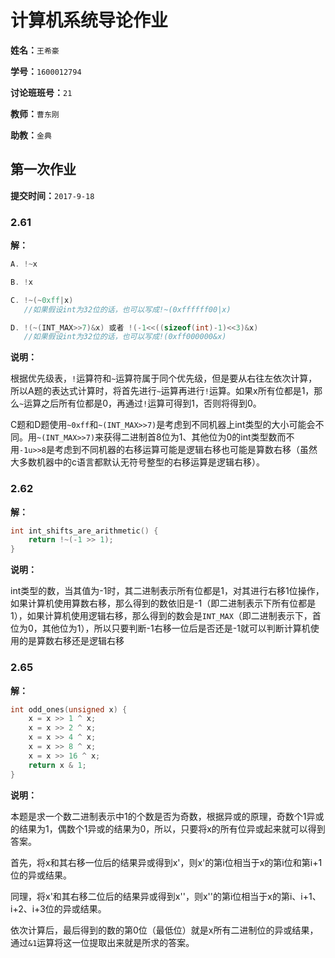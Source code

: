 # 计算机系统导论作业

**姓名：**`王希豪`

**学号：**`1600012794`

**讨论班班号：**`21`

**教师：**`曹东刚`

**助教：**`金典`

## 第一次作业

**提交时间：**`2017-9-18`

### 2.61

**解：**

```c
A. !~x
```

```c
B. !x
```

```c
C. !~(~0xff|x)
   //如果假设int为32位的话，也可以写成!~(0xffffff00|x)
```

```c
D. !(~(INT_MAX>>7)&x) 或者 !(-1<<((sizeof(int)-1)<<3)&x)
   //如果假设int为32位的话，也可以写成!(0xff000000&x)
```

**说明：**

根据优先级表，`!`运算符和`~`运算符属于同个优先级，但是要从右往左依次计算，所以A题的表达式计算时，将首先进行`~`运算再进行`!`运算。如果x所有位都是1，那么`~`运算之后所有位都是0，再通过`!`运算可得到1，否则将得到0。

C题和D题使用`~0xff`和`~(INT_MAX>>7)`是考虑到不同机器上int类型的大小可能会不同。用`~(INT_MAX>>7)`来获得二进制首8位为1、其他位为0的int类型数而不用`-1u>>8`是考虑到不同机器的右移运算可能是逻辑右移也可能是算数右移（虽然大多数机器中的c语言都默认无符号整型的右移运算是逻辑右移）。



### 2.62

**解：**

```c
int int_shifts_are_arithmetic() {
    return !~(-1 >> 1);
}
```

**说明：**

int类型的数，当其值为-1时，其二进制表示所有位都是1，对其进行右移1位操作，如果计算机使用算数右移，那么得到的数依旧是-1（即二进制表示下所有位都是1），如果计算机使用逻辑右移，那么得到的数会是`INT_MAX`（即二进制表示下，首位为0，其他位为1），所以只要判断-1右移一位后是否还是-1就可以判断计算机使用的是算数右移还是逻辑右移

### 2.65

**解：**

```c
int odd_ones(unsigned x) {
    x = x >> 1 ^ x;
    x = x >> 2 ^ x;
    x = x >> 4 ^ x;
    x = x >> 8 ^ x;
    x = x >> 16 ^ x;
    return x & 1;
}
```

**说明：**

本题是求一个数二进制表示中1的个数是否为奇数，根据异或的原理，奇数个1异或的结果为1，偶数个1异或的结果为0，所以，只要将x的所有位异或起来就可以得到答案。

首先，将x和其右移一位后的结果异或得到x'，则x'的第i位相当于x的第i位和第i+1位的异或结果。

同理，将x'和其右移二位后的结果异或得到x''，则x''的第i位相当于x的第i、i+1、i+2、i+3位的异或结果。

依次计算后，最后得到的数的第0位（最低位）就是x所有二进制位的异或结果，通过`&1`运算将这一位提取出来就是所求的答案。
